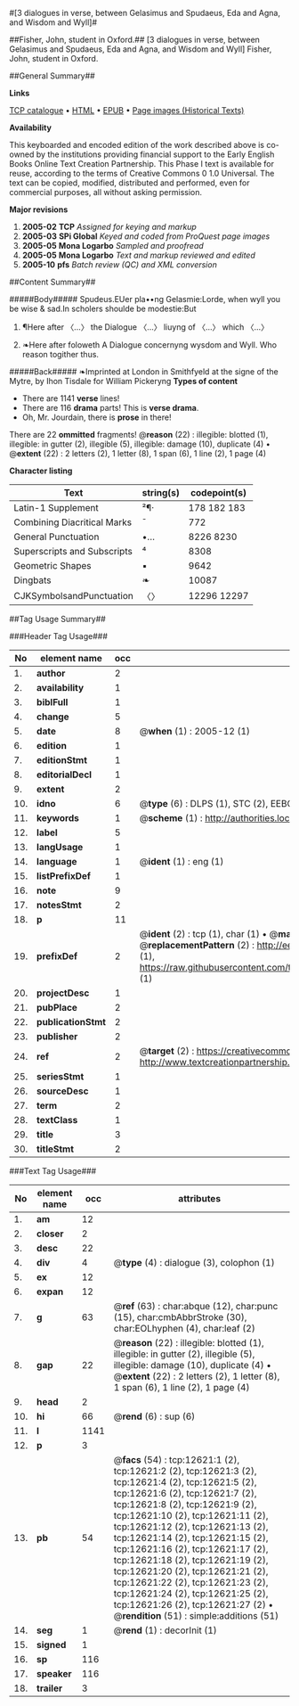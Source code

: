 #[3 dialogues in verse, between Gelasimus and Spudaeus, Eda and Agna, and Wisdom and Wyll]#

##Fisher, John, student in Oxford.##
[3 dialogues in verse, between Gelasimus and Spudaeus, Eda and Agna, and Wisdom and Wyll]
Fisher, John, student in Oxford.

##General Summary##

**Links**

[TCP catalogue](http://www.ota.ox.ac.uk/tcp/)  • 
[HTML](http://tei.it.ox.ac.uk/tcp/Texts-HTML/free/A00/A00799.html)  • 
[EPUB](http://tei.it.ox.ac.uk/tcp/Texts-EPUB/free/A00/A00799.epub) • 
[Page images (Historical Texts)](https://data.historicaltexts.jisc.ac.uk/view?pubId=eebo-99847582e&pageId=eebo-99847582e-12621-1)

**Availability**

This keyboarded and encoded edition of the
	       work described above is co-owned by the institutions
	       providing financial support to the Early English Books
	       Online Text Creation Partnership. This Phase I text is
	       available for reuse, according to the terms of Creative
	       Commons 0 1.0 Universal. The text can be copied,
	       modified, distributed and performed, even for
	       commercial purposes, all without asking permission.

**Major revisions**

1. __2005-02__ __TCP__ *Assigned for keying and markup*
1. __2005-03__ __SPi Global__ *Keyed and coded from ProQuest page images*
1. __2005-05__ __Mona Logarbo__ *Sampled and proofread*
1. __2005-05__ __Mona Logarbo__ *Text and markup reviewed and edited*
1. __2005-10__ __pfs__ *Batch review (QC) and XML conversion*

##Content Summary##

#####Body#####
Spudeus.EUer pla••ng Gelasmie:Lorde, when wyll you be wise & sad.In scholers shoulde be modestie:But
1. ¶Here after 〈…〉 the Dialogue 〈…〉 liuyng of 〈…〉 which 〈…〉

1. ❧Here after foloweth A Dialogue concernyng wysdom and Wyll. Who reason togither thus.

#####Back#####
❧Imprinted at London in Smithfyeld at the signe of the Mytre, by Ihon Tisdale for William Pickeryng 
**Types of content**

  * There are 1141 **verse** lines!
  * There are 116 **drama** parts! This is **verse drama**.
  * Oh, Mr. Jourdain, there is **prose** in there!

There are 22 **ommitted** fragments! 
 @__reason__ (22) : illegible: blotted (1), illegible: in gutter (2), illegible (5), illegible: damage (10), duplicate (4)  •  @__extent__ (22) : 2 letters (2), 1 letter (8), 1 span (6), 1 line (2), 1 page (4)

**Character listing**


|Text|string(s)|codepoint(s)|
|---|---|---|
|Latin-1 Supplement|²¶·|178 182 183|
|Combining             Diacritical Marks|̄|772|
|General Punctuation|•…|8226 8230|
|Superscripts             and Subscripts|⁴|8308|
|Geometric Shapes|▪|9642|
|Dingbats|❧|10087|
|CJKSymbolsandPunctuation|〈〉|12296 12297|

##Tag Usage Summary##

###Header Tag Usage###

|No|element name|occ|attributes|
|---|---|---|---|
|1.|__author__|2||
|2.|__availability__|1||
|3.|__biblFull__|1||
|4.|__change__|5||
|5.|__date__|8| @__when__ (1) : 2005-12 (1)|
|6.|__edition__|1||
|7.|__editionStmt__|1||
|8.|__editorialDecl__|1||
|9.|__extent__|2||
|10.|__idno__|6| @__type__ (6) : DLPS (1), STC (2), EEBO-CITATION (1), PROQUEST (1), VID (1)|
|11.|__keywords__|1| @__scheme__ (1) : http://authorities.loc.gov/ (1)|
|12.|__label__|5||
|13.|__langUsage__|1||
|14.|__language__|1| @__ident__ (1) : eng (1)|
|15.|__listPrefixDef__|1||
|16.|__note__|9||
|17.|__notesStmt__|2||
|18.|__p__|11||
|19.|__prefixDef__|2| @__ident__ (2) : tcp (1), char (1)  •  @__matchPattern__ (2) : ([0-9\-]+):([0-9IVX]+) (1), (.+) (1)  •  @__replacementPattern__ (2) : http://eebo.chadwyck.com/downloadtiff?vid=$1&page=$2 (1), https://raw.githubusercontent.com/textcreationpartnership/Texts/master/tcpchars.xml#$1 (1)|
|20.|__projectDesc__|1||
|21.|__pubPlace__|2||
|22.|__publicationStmt__|2||
|23.|__publisher__|2||
|24.|__ref__|2| @__target__ (2) : https://creativecommons.org/publicdomain/zero/1.0/ (1), http://www.textcreationpartnership.org/docs/. (1)|
|25.|__seriesStmt__|1||
|26.|__sourceDesc__|1||
|27.|__term__|2||
|28.|__textClass__|1||
|29.|__title__|3||
|30.|__titleStmt__|2||


###Text Tag Usage###

|No|element name|occ|attributes|
|---|---|---|---|
|1.|__am__|12||
|2.|__closer__|2||
|3.|__desc__|22||
|4.|__div__|4| @__type__ (4) : dialogue (3), colophon (1)|
|5.|__ex__|12||
|6.|__expan__|12||
|7.|__g__|63| @__ref__ (63) : char:abque (12), char:punc (15), char:cmbAbbrStroke (30), char:EOLhyphen (4), char:leaf (2)|
|8.|__gap__|22| @__reason__ (22) : illegible: blotted (1), illegible: in gutter (2), illegible (5), illegible: damage (10), duplicate (4)  •  @__extent__ (22) : 2 letters (2), 1 letter (8), 1 span (6), 1 line (2), 1 page (4)|
|9.|__head__|2||
|10.|__hi__|66| @__rend__ (6) : sup (6)|
|11.|__l__|1141||
|12.|__p__|3||
|13.|__pb__|54| @__facs__ (54) : tcp:12621:1 (2), tcp:12621:2 (2), tcp:12621:3 (2), tcp:12621:4 (2), tcp:12621:5 (2), tcp:12621:6 (2), tcp:12621:7 (2), tcp:12621:8 (2), tcp:12621:9 (2), tcp:12621:10 (2), tcp:12621:11 (2), tcp:12621:12 (2), tcp:12621:13 (2), tcp:12621:14 (2), tcp:12621:15 (2), tcp:12621:16 (2), tcp:12621:17 (2), tcp:12621:18 (2), tcp:12621:19 (2), tcp:12621:20 (2), tcp:12621:21 (2), tcp:12621:22 (2), tcp:12621:23 (2), tcp:12621:24 (2), tcp:12621:25 (2), tcp:12621:26 (2), tcp:12621:27 (2)  •  @__rendition__ (51) : simple:additions (51)|
|14.|__seg__|1| @__rend__ (1) : decorInit (1)|
|15.|__signed__|1||
|16.|__sp__|116||
|17.|__speaker__|116||
|18.|__trailer__|3||
